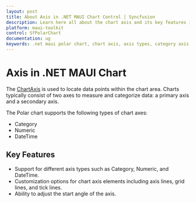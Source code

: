 ```yaml
---
layout: post
title: About Axis in .NET MAUI Chart Control | Syncfusion
description: Learn here all about the chart axis and its key features in the Syncfusion® .NET MAUI Chart (SfPolarChart) control.
platform: maui-toolkit
control: SfPolarChart
documentation: ug
keywords: .net maui polar chart, chart axis, axis types, category axis, numeric axis, datetime axis, axis customization, maui toolkit
---
```


# Axis in .NET MAUI Chart

The [ChartAxis](https://help.syncfusion.com/cr/maui-toolkit/Syncfusion.Maui.Toolkit.Charts.ChartAxis.html) is used to locate data points within the chart area. Charts typically consist of two axes to measure and categorize data: a primary axis and a secondary axis.

The Polar chart supports the following types of chart axes:

* Category
* Numeric
* DateTime

## Key Features

* Support for different axis types such as Category, Numeric, and DateTime.
* Customization options for chart axis elements including axis lines, grid lines, and tick lines.
* Ability to adjust the start angle of the axis.